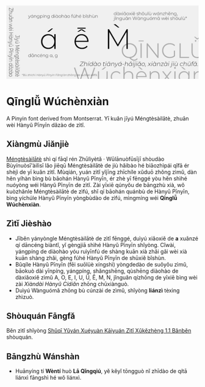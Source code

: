 ![Banner](https://github.com/Honoka55/QinglyuWuchenxian/blob/main/res/Banner.png)

# Qīnglǚ Wúchènxiàn
 A Pinyin font derived from Montserrat. Yī kuǎn jīyú Méngtèsàilātè, zhuān wèi Hànyǔ Pīnyīn dǎzào de zìtǐ.

## Xiàngmù Jiǎnjiè
[Méngtèsàilātè](https://github.com/JulietaUla/Montserrat) shì qí fāqǐ rén Zhūlìyètǎ · Wūlānuòfūsījī shòudào Bùyínuòsī'àilìsī lǎo jiēqū Méngtèsàilātè de jiù hǎibào hé biāozhìpái qǐfā ér shèjì de yī kuǎn zìtǐ. Mùqián, yuán zìtǐ yǐjīng zhīchíle xǔduō zhǒng zìmǔ, dàn hěn yíhàn bìng bù bāohán Hànyǔ Pīnyīn, ér zhè yī fēnggé yòu hěn shìhé nuóyòng wéi Hànyǔ Pīnyīn de zìtǐ. Zài yīxiē qúnyǒu de bāngzhù xià, wǒ kuòzhǎnle Méngtèsàilātè de zìfú, shǐ qí bāohán quánbù de Hànyǔ Pīnyīn, bìng yíchúle Hànyǔ Pīnyīn yòngbùdào de zìfú, mìngmíng wéi **Qīnglǚ Wúchènxiàn**.

## Zìtǐ Jièshào
- Jīběn yányòngle Méngtèsàilātè de zìtǐ fēnggé, duìyú xiǎoxiě de **a** xuǎnzé qí dāncéng biàntǐ, yǐ gèngjiā shìhé Hànyǔ Pīnyīn shǐyòng. Cǐwài, yángpíng de diàohào yóu ruìyīnfú de shàng kuān xià zhǎi gǎi wèi xià kuān shàng zhǎi, gèng fúhé Hànyǔ Pīnyīn de shūxiě bǐshùn.
- Bǔqíle Hànyǔ Pīnyīn (fēi suōlüè xíngshì) yòngdedào de suǒyǒu zìmǔ, bāokuò dài yīnpíng, yángpíng, shǎngshēng, qùshēng diàohào de dàxiǎoxiě zìmǔ A, O, E, I, U, Ü, Ê, M, N, jǐnguǎn qízhōng de yīxiē bìng wèi zài *Xiàndài Hànyǔ Cídiǎn* zhōng chūxiànguò.
- Duìyú Wànguómǎ zhōng bù cúnzài de zìmǔ, shǐyòng **liánzì** tèxìng zhìzuò.

## Shòuquán Fāngfǎ
Běn zìtǐ shǐyòng [Shǔqī Yǔyán Xuéyuàn Kāiyuán Zìtǐ Xǔkězhèng 1.1 Bǎnběn](https://github.com/Honoka55/QinglyuWuchenxian/blob/main/OFL.txt) shòuquán.

## Bāngzhù Wánshàn
- Huānyíng tí **Wèntí** huò **Lā Qǐngqiú**, yě kěyǐ tōngguò nǐ zhīdào de qítā liánxì fāngshì hé wǒ liánxì.
